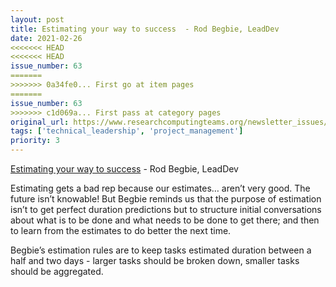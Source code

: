 ```yaml
---
layout: post
title: Estimating your way to success  - Rod Begbie, LeadDev
date: 2021-02-26
<<<<<<< HEAD
<<<<<<< HEAD
issue_number: 63
=======
>>>>>>> 0a34fe0... First go at item pages
=======
issue_number: 63
>>>>>>> c1d069a... First pass at category pages
original_url: https://www.researchcomputingteams.org/newsletter_issues/0063
tags: ['technical_leadership', 'project_management']
priority: 3
---
```


<!-- markdownlint-disable MD033 -->
<!-- markdownlint-disable MD041 -->
<!-- markdownlint-disable MD049 -->

[Estimating your way to success](https://leaddev.com/productivity-eng-velocity/estimating-your-way-success)  - Rod Begbie, LeadDev

Estimating gets a bad rep because our estimates… aren’t very good.  The future isn’t knowable!  But Begbie reminds us that the purpose of estimation isn’t to get perfect duration predictions but to structure initial conversations about what is to be done and what needs to be done to get there; and then to learn from the estimates to do better the next time.

Begbie’s estimation rules are to keep tasks estimated duration between a half and two days - larger tasks should be broken down, smaller tasks should be aggregated.

